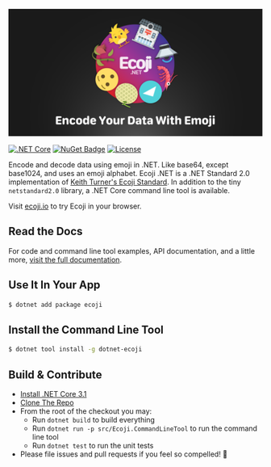 [![Encode Your Data With Emoji](docfx/images/banner@2x.png)][docsite]

[![.NET Core](https://github.com/abock/dotnet-ecoji/workflows/.NET%20Core/badge.svg)](https://github.com/abock/dotnet-ecoji/actions?query=workflow%3A%22.NET+Core%22)
[![NuGet Badge](https://buildstats.info/nuget/dotnet-ecoji)](https://www.nuget.org/packages/dotnet-ecoji/)
[![License](https://img.shields.io/badge/license-MIT%20License-blue.svg)](LICENSE)

Encode and decode data using emoji in .NET. Like base64, except base1024, and uses an emoji alphabet. Ecoji .NET is a .NET Standard 2.0 implementation of [Keith Turner's Ecoji Standard](https://github.com/keith-turner/ecoji). In addition to the tiny `netstandard2.0` library, a .NET Core command line tool is available.

Visit [ecoji.io](https://ecoji.io) to try Ecoji in your browser.

## Read the Docs

For code and command line tool examples, API documentation, and a little more,
[visit the full documentation][docsite].

## Use It In Your App

```bash
$ dotnet add package ecoji
```

## Install the Command Line Tool

```bash
$ dotnet tool install -g dotnet-ecoji
```

## Build & Contribute

* [Install .NET Core 3.1](https://dotnet.microsoft.com/download)
* [Clone The Repo](https://github.com/abock/dotnet-ecoji)
* From the root of the checkout you may:
  * Run `dotnet build` to build everything
  * Run `dotnet run -p src/Ecoji.CommandLineTool` to run the command line tool
  * Run `dotnet test` to run the unit tests
* Please file issues and pull requests if you feel so compelled! 🍿


[docsite]: https://ecoji.dev
